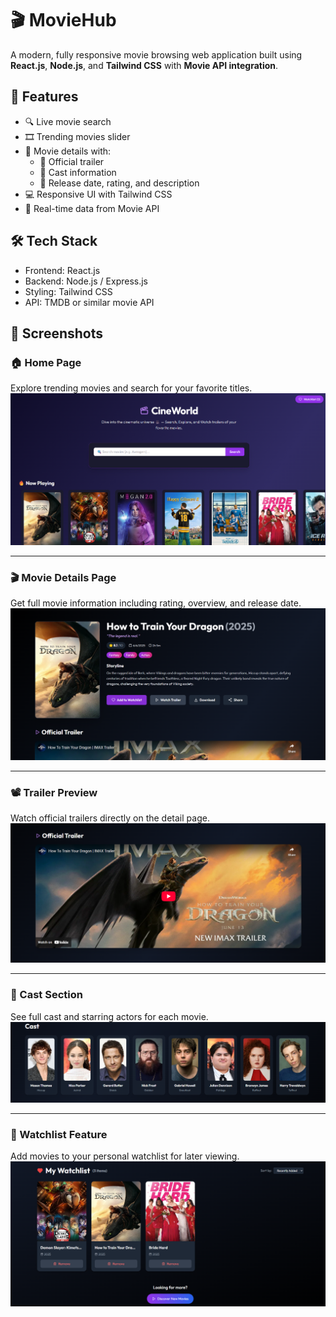 # 🎬 MovieHub

A modern, fully responsive movie browsing web application built using **React.js**, **Node.js**, and **Tailwind CSS** with **Movie API integration**.

## 🚀 Features

- 🔍 Live movie search
- 🎞️ Trending movies slider
- 📄 Movie details with:
  - 🎥 Official trailer
  - 👥 Cast information
  - 📅 Release date, rating, and description
- 💻 Responsive UI with Tailwind CSS
- 🔗 Real-time data from Movie API

## 🛠️ Tech Stack

- Frontend: React.js
- Backend: Node.js / Express.js
- Styling: Tailwind CSS
- API: TMDB or similar movie API

## 📸 Screenshots

### 🏠 Home Page  
Explore trending movies and search for your favorite titles.  
![Home Page](/public/home.png)

---

### 🎬 Movie Details Page  
Get full movie information including rating, overview, and release date.  
![Movie Details](/public/movie-details.png)

---

### 📽️ Trailer Preview  
Watch official trailers directly on the detail page.  
![Trailer Preview](/public/movie-trailer.png)

---

### 👥 Cast Section  
See full cast and starring actors for each movie.  
![Cast Section](/public/movie-cast.png)

---

### 📌 Watchlist Feature  
Add movies to your personal watchlist for later viewing.  
![Watchlist](/public/watchlist.png)


